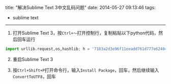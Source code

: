 title: "解决Sublime Text 3中文乱码问题"
date: 2014-05-27 09:13:46
tags: 
- sublime text

---


1.	打开Sublime Text 3，按`Ctrl+～`打开控制行，复制粘贴以下python代码，然后回车运行

``` python
import urllib.request,os,hashlib; h = '7183a2d3e96f11eeadd761d777e62404e330c659d4bb41d3bdf022e94cab3cd0'; pf = 'Package Control.sublime-package'; ipp = sublime.installed_packages_path(); urllib.request.install_opener( urllib.request.build_opener( urllib.request.ProxyHandler()) ); by = urllib.request.urlopen( 'http://sublime.wbond.net/' + pf.replace(' ', '%20')).read(); dh = hashlib.sha256(by).hexdigest(); print('Error validating download (got %s instead of %s), please try manual install' % (dh, h)) if dh != h else open(os.path.join( ipp, pf), 'wb' ).write(by)

```
2.	重启Sublime Text 3

3.	按`Ctrl+Shift+P`打开命令行，输入`Install Package`，回车，然后继续输入`ConvertToUTF8`，回车
